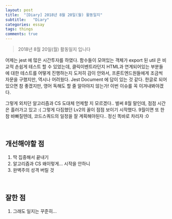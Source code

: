 ```yaml
---
layout: post
title:  "[Diary] 2018년 8월 20일(월) 활동일지"
subtitle:   "Diary"
categories: essay
tags: things
comments: true
---
```


> 2018년 8월 20일(월) 활동일지 입니다

어제는 jest 에 많은 시간투자를 하였다. 함수들이 모여있는 객체가 export 된 util 은 비교적 손쉽게 테스트 할 수 있었는데, 클릭이벤트라던지 HTML과 연계되어있는 부분들에 대한 테스트를 어떻게 진행하는지 도저히 감이 안와서, 프론트엔드원들에게 조금씩 자문을 구했지만, 역시나 어려웠다. Jest Document 에 답이 있는 것 같다. 한글로 되어있으면 참 좋겠지만, 영어 독해도 할 줄 알아야지 않는가! 이번 이슈를 꼭 이겨내봐야겠다.

그렇게 외치던 알고리즘과 CS 도대체 언제할 지 모르겠다.. 벌써 8월 말인데, 점점 시간은 흘러가고 있고 :( 그렇게 다짐했던 Lv2의 꼴이 점점 보이기 시작했다. 9월이면 또 한참 바빠질텐데, 코드스쿼드의 일정을 잘 계획해야된다.. 정신 똑바로 차리자 :0

<br/>

## 개선해야할 점

1. 딱 집중해서 끝내기
2. 알고리즘과 CS 왜이렇게… 시작을 안하니
3. 완벽주의 성격 버릴 것

<br/>

## 잘한 점

1. 그래도 일지는 꾸준히...